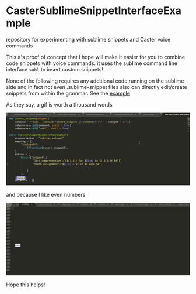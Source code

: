 # CasterSublimeSnippetInterfaceExample
repository for experimenting with sublime snippets and Caster voice commands 

This a's proof of concept that I hope will make it easier for you to combine code snippets with voice commands. it uses the sublime command line interface `subl` to insert custom snippets!


None of the following requires any additional code running on the sublime side and in fact not even .sublime-snippet files also can directly edit/create snippets from within the grammar. See the [example](./sublime_snippet_example.py)

As they say, a gif is worth a thousand words

![example](./example.gif)

and because I like even numbers

![example2](./example2.gif)

Hope this helps!
